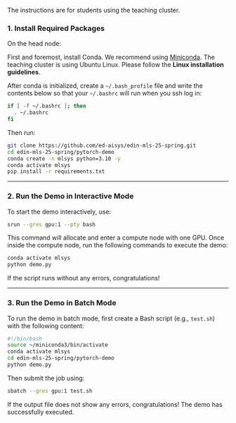 The instructions are for students using the teaching cluster.
### **1. Install Required Packages**
On the head node: 

First and foremost, install Conda. We recommend using [Miniconda](https://docs.anaconda.com/miniconda/install/). The teaching cluster is using Ubuntu Linux. Please follow the **Linux installation guidelines**.

After conda is initialized, create a `~/.bash_profile` file and write the contents below so that your `~/.bashrc` will run when you ssh log in:
```bash
if [ -f ~/.bashrc ]; then
  . ~/.bashrc
fi
```
Then run:
```bash
git clone https://github.com/ed-aisys/edin-mls-25-spring.git
cd edin-mls-25-spring/pytorch-demo
conda create -n mlsys python=3.10 -y
conda activate mlsys
pip install -r requirements.txt
```

---

### **2. Run the Demo in Interactive Mode**
To start the demo interactively, use:
```bash
srun --gres gpu:1 --pty bash
```

This command will allocate and enter a compute node with one GPU. Once inside the compute node, run the following commands to execute the demo:

```bash
conda activate mlsys
python demo.py
```

If the script runs without any errors, congratulations!

---

### **3. Run the Demo in Batch Mode**
To run the demo in batch mode, first create a Bash script (e.g., `test.sh`) with the following content:

```bash
#!/bin/bash
source ~/miniconda3/bin/activate
conda activate mlsys
cd edin-mls-25-spring/pytorch-demo
python demo.py
```

Then submit the job using:
```bash
sbatch --gres gpu:1 test.sh
```

If the output file does not show any errors, congratulations! The demo has successfully executed.
